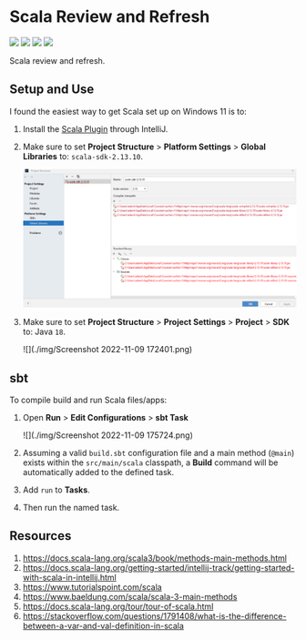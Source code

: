 # Scala Review and Refresh

[![](https://img.shields.io/badge/Scala-3.2.1-red.svg)](https://www.scala-lang.org/)
[![](https://img.shields.io/badge/Java-1.18-blue.svg)](https://www.oracle.com/java/technologies/javase/jdk18-archive-downloads.html)
[![](https://img.shields.io/badge/Scala-Plugin-red.svg)](https://plugins.jetbrains.com/plugin/1347-scala)
[![](https://img.shields.io/badge/sbt-1.7.3-blue.svg)](https://www.scala-sbt.org/download.html)

Scala review and refresh.

## Setup and Use

I found the easiest way to get Scala set up on Windows 11 is to:

1. Install the [Scala Plugin](https://plugins.jetbrains.com/plugin/1347-scala) through IntelliJ.
2. Make sure to set **Project Structure** > **Platform Settings** > **Global Libraries** to: `scala-sdk-2.13.10`.

   ![](./img/Screenshot%202022-11-09%20172252.png)

3. Make sure to set **Project Structure** > **Project Settings** > **Project** > **SDK** to: Java `18`.

    ![](./img/Screenshot 2022-11-09 172401.png)

## sbt

To compile build and run Scala files/apps:

1. Open **Run** > **Edit Configurations** > **sbt Task**

   ![](./img/Screenshot 2022-11-09 175724.png)

2. Assuming a valid `build.sbt` configuration file and a main method (`@main`) exists within the `src/main/scala` classpath, a **Build** command will be automatically added to the defined task.
3. Add `run` to **Tasks**.
4. Then run the named task.

## Resources

1. https://docs.scala-lang.org/scala3/book/methods-main-methods.html
2. https://docs.scala-lang.org/getting-started/intellij-track/getting-started-with-scala-in-intellij.html
3. https://www.tutorialspoint.com/scala
4. https://www.baeldung.com/scala/scala-3-main-methods
5. https://docs.scala-lang.org/tour/tour-of-scala.html
6. https://stackoverflow.com/questions/1791408/what-is-the-difference-between-a-var-and-val-definition-in-scala